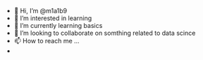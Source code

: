 - 👋 Hi, I’m @m1a1b9
- 👀 I’m interested in learning 
- 🌱 I’m currently learning basics 
- 💞️ I’m looking to collaborate on somthing related to data scince 
- 📫 How to reach me ...
-

<!---
m1a1b9/m1a1b9 is a ✨ special ✨ repository because its `README.md` (this file) appears on your GitHub profile.
You can click the Preview link to take a look at your changes.
--->
